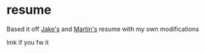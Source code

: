 # resume

Based it off [Jake's](https://github.com/jakegut/resume) and [Martin's](https://martinsit.ca) resume with my own modifications

lmk if you fw it
